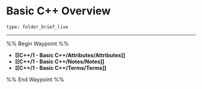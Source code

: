 # Basic C++ Overview
 
```ccard
type: folder_brief_live
```
 
---

%% Begin Waypoint %%
- **[[C++/1 - Basic C++/Attributes/Attributes]]**
- **[[C++/1 - Basic C++/Notes/Notes]]**
- **[[C++/1 - Basic C++/Terms/Terms]]**

%% End Waypoint %%